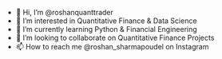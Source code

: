 - 👋 Hi, I’m @roshanquanttrader
- 👀 I’m interested in Quantitative Finance & Data Science
- 🌱 I’m currently learning Python & Financial Engineering
- 💞️ I’m looking to collaborate on Quantitative Finance Projects
- 📫 How to reach me @roshan_sharmapoudel on Instagram

<!---
roshanquanttrader/roshanquanttrader is a ✨ special ✨ repository because its `README.md` (this file) appears on your GitHub profile.
You can click the Preview link to take a look at your changes.
--->

